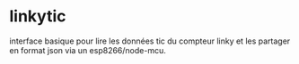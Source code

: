 # linkytic
interface basique pour lire les données tic du compteur linky et les partager en format json via un esp8266/node-mcu.
